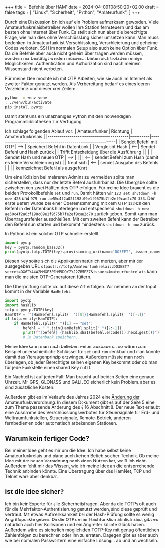 +++
title = 'Befehle über HAM'
date = 2024-04-09T08:50:20+02:00
draft = false
tags = [
    "Linux",
    "Sicherheit",
    "Python",
    "Amateurfunk",
]
+++

Durch eine Diskussion bin ich auf ein Problem aufmerksam geworden. Viele Amateurfunkrelaisbetreiber wollen Ihre Station fernsteuern und das am besten ohne Internet über Funk. Es stellt sich nun aber die berechtigte Frage, wie man dies ohne Verschlüsslung sicher umsetzen kann. Man muss bedenken im Amateurfunk ist Verschlüsslung, Verschleierung und geheime Codes verboten. SSH im normalen Setup also auch keine Option über Funk. Da die Befehle aber auch nicht geheim über tragen werden müssen, sondern nur bestätigt werden müssen... bieten sich trotzdem einige Möglichkeiten. Authentication und Authorization sind nach meinem Wissenstand nicht verboten.

Für meine Idee möchte ich mit OTP Arbeiten, wie sie auch im Internet als zweiter Faktor genutzt werden. Als Vorbereitung bedarf es eines leeren Verzeichnis und dieser drei Zeilen:
```bash
python -m venv venv
. ./venv/bin/activate
pip install pyotp
```
Damit steht uns ein unabhäniges Python mit den notwendigen Programmbibliotheken zur Verfügung. 

Ich schlage folgenden Ablauf vor:
| Amateurfunker                           | Richtung | Amateurfunkrelais                                          |
|-----------------------------------------|----------|------------------------------------------------------------|
| Sendet Befehl mit OTP                   | -->      | Speichert Befehl in Datenbank                              |
| Vergleicht Hash                         | <--      | Sendet Befehl und Hash zurück                              |
| Trifft Entscheidung über die Ausführung |          |                                                            |
| Sendet Hash und neuen OTP               | -->      |                                                            |
|                                         | <--      | sendet Befehl zum Hash (damit es keine Verschleierung ist) |
| freut sich                              | <--      | sendet Ausgabe des Befehls                                 |
|                                         |          | kennzeichnet Befehl als ausgeführt                         |

Um eine Kollsion bei mehreren Admins zu vermeiden sollte man sicherstellen, dass nur der letzte Befehl ausführbar ist. Die Übergabe sollte zwischen den zwei Hälften des OTP erfolgen. Für meine Idee braucht es die beiden Protokollbefehle `set` und `run`. Damit hätten wir `123 set shutdown -h now 428` und `979 run ae50c4f2a02f198c09e1f9575b7fe2ef9cae2c70 333`. Der erste Befehl würde bei einer Übereinstimmung mit dem OTP `123428` den Befehl in der Datenbank hinterlegen und entspechend `shutdown -h now ae50c4f2a02f198c09e1f9575b7fe2ef9cae2c70` zurück geben. Somit kann man Übertragunsfehler ausschleißen. Mit dem zweiten Befehl kann der Betreiber den Befehl nun starten und bekommt mindestens `shutdown -h now` zurück.

In Python ist ein solcher OTP schneller erstellt.
```python
import pyotp
key = pyotp.random_base32()
print(pyotp.totp.TOTP(key).provisioning_uri(name='DO3EET', issuer_name='Amateurfunkrelais'))
```
Diesen Key sollte sich die Applikation natürlich merken, aber mit der ausgegeben URL `otpauth://totp/Amateurfunkrelais:DO3EET?secret=OX6TY44W2MMGF3PTHM5DOY7YJ2ZRMFZ7&issuer=Amateurfunkrelais` kann man die meisten OTP-Generatoren füttern.

Die Überprüfung sollte ca. auf diese Art erfolgen. Wir nehmen an der Input kommt in der Variable `HamBefehl`.
```python
import pyotp
import hashlib
totp = pyotp.TOTP(key)
HamTOTP = f"{HamBefehl.split(' ')[0]}{HamBefehl.split(' ')[-1]}"
if totp.verify(HamTOTP):
    if HamBefehl.split(" ")[1] == "set":
        befehl = " ".join(HamBefehl.split(" ")[2:-1])
        print(f"{befehl} {hashlib.sha1(befehl.encode()).hexdigest()}")
        # in Datenbank speichern...
```

Meine Idee kann man nach belieben weiter ausbauen... so wären zum Beispiel unterschiedliche Schlüssel für `set` und `run` denkbar und man könnte damit das Vieraugenprinzip erzwingen. Außerdem müsste man noch überlegen, ob jeder Berechtigte seinen eigenen Key bekommt oder ob man für jede Funkstelle einen shared Key nutzt.

Ein Nachteil ist auf jeden Fall: Man braucht auf beiden Seiten eine genaue Uhrzeit. Mit GPS, GLONASS und GALILEO sicherlich kein Problem, aber es sind zusätzliche Kosten.

Außerdem gibt es im Verlaufe des Jahres 2024 eine [Änderung der Amateurfunkverordnung](https://www.recht.bund.de/bgbl/1/2023/160/VO). In diesem Dokument gibt es auf der Seite 5 eine zum Thema passende Änderung des § 16 Abschnitt 8. Der neue Text erlaubt eine Ausnahme des Verschlüsslungsverbotes für Steuersignale für Erd- und Weltraumfunkstellen, Steuersignale, Remote-Betrieb, anderen fernbedienten oder automatisch arbeitenden Stationen.

## Warum kein fertiger Code?
Bei meiner Idee geht es mir um die Idee. Ich habe selbst keine Amateurfunkrelais und plane auch keinen Betieb solcher Technik. Ob meine Idee mit der neuen Verordnung noch einen Nutzen hat, weiß ich nicht. Außerdem fehlt mir das Wissen, wie ich meine Idee an die entsprechende Technik anbinden könnte. Eine Übertragung über das HamNet, TCP und Telnet wäre aber denkbar.

## Ist die Idee sicher?
Ich bin kein Experte für alle Sicherheitsfragen. Aber da die TOTPs oft auch für die Mehrfaktor-Authentisierung genutzt werden, sind diese geprüft und vertraut. Mit etwas Aufmerksamkeit bei der Hash-Prüfung sollte es wenig Angriffspunkte geben. Da die OTPs einer Hashfunktion ähnlich sind, gibt es natürlich auch hier Kollisionen und ein Angreifer könnte Glück haben. Außerdem wäre es sicherlich möglich den TOTP-Key mit genug öffentlichen Zahlenfolgen zu berechnen oder ihn zu erraten. Dagegen gibt es aber auch wie bei normalen Passwörtern eine einfache Lösung... ab und an wechseln.